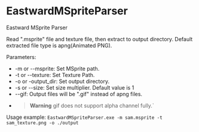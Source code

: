 # EastwardMSpriteParser
Eastward MSprite Parser

Read ".msprite" file and texture file, then extract to output directory.
Default extracted file type is apng(Animated PNG).

Parameters:
- -m or --msprite: Set MSprite path.
- -t or --texture: Set Texture Path.
- -o or -output_dir: Set output directory.
- -s or --size: Set size multiplier. Default value is 1
- --gif: Output files will be ".gif" instead of apng files.
- > **Warning**
  > gif does not support alpha channel fully.`

Usage example: `EastwardMSpriteParser.exe -m sam.msprite -t sam_texture.png -o ./output`
